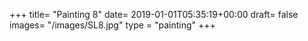 +++
title= "Painting 8"
date= 2019-01-01T05:35:19+00:00
draft= false
images= "/images/SL8.jpg"
type = "painting"
+++
